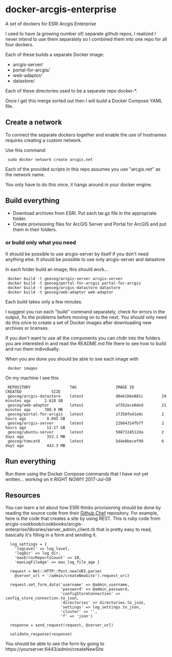 # docker-arcgis-enterprise
A set of dockers for ESRI Arcgis Enterprise

I used to have (a growing number of) separate github repos,
I realized I never intend to use them separately so I combined them
into one repo for all four dockers.

Each of these builds a separate Docker image:

* arcgis-server/
* portal-for-arcgis/
* web-adaptor/
* datastore/

Each of these directories used to be a separate repo docker-*.

Once I get this merge sorted out then I will build a Docker Compose YAML file.

## Create a network

To connect the separate dockers together and enable the use of hostnames
requires creating a custom network.

Use this command:

```
 sudo docker network create arcgis.net
```

Each of the provided scripts in this repo assumes you use
"arcgis.net" as the network name. 

You only have to do this once, it hangs around in your docker engine.

## Build everything

* Download archives from ESRI. Put each tar.gz file in the appropriate folder.
* Create provisioning files for ArcGIS Server and Portal for ArcGIS and put them in their folders.

### or build only what you need

It should be possible to use arcgis-server by itself if you don't need anything else.
It should be possible to use only arcgis-server and datastore

In each folder build an image; this should work...

```
 docker build -t geoceg/arcgis-server arcgis-server
 docker build -t geoceg/portal-for-arcgis portal-for-arcgis
 docker build -t geoceg/arcgis-datastore datastore
 docker build -t geoceg/web-adaptor web-adaptor
```

Each build takes only a few minutes.

I suggest you run each "build" command separately, check for errors in
the output, fix the problems before moving on to the next. You should
only need do this once to create a set of Docker images after
downloading new archives or licenses.

If you don't want to use all the components you can chdir into the
folders you are interested in and read the README.md file there to see
how to build and run them individually.

When you are done you should be able to see each image with

```
 docker images
```

On my machine I see this
```
 REPOSITORY                 TAG                 IMAGE ID            CREATED             SIZE
 geoceg/arcgis-datastore    latest              d8e61bbe881c        19 minutes ago      2.628 GB
 geoceg/web-adaptor         latest              a7552ece6ded        21 minutes ago      780.9 MB
 geoceg/portal-for-arcgis   latest              1f358fe41e8c        2 hours ago         9.045 GB
 geoceg/arcgis-server       latest              22b64314fb7f        2 hours ago         12.17 GB
 geoceg/ubuntu-server       latest              5087324512da        2 days ago          353.1 MB
 geoceg/tomcat8             latest              5d4e0becef99        6 days ago          443.3 MB
```

## Run everything

Run them using the Docker Compose commands that I have not yet written...
working on it RIGHT NOW!!! 2017-Jul-09

## Resources

You can learn a lot about how ESRI thinks provisioning should be done by reading the source
code from their [Github Chef](https://github.com/Esri/arcgis-cookbook) repository. For example, here is
the code that creates a site by using REST. This is ruby code from
arcgis-cookbook/cookbooks/arcgis-enterprise/libraries/server_admin_client.rb
that is pretty easy to read, basically it's filling in a form and sending it.

      log_settings = {
        'logLevel' => log_level,
        'logDir' => log_dir,
        'maxErrorReportsCount' => 10,
        'maxLogFileAge' => max_log_file_age }

      request = Net::HTTP::Post.new(URI.parse(
        @server_url + '/admin/createNewSite').request_uri)

      request.set_form_data('username' => @admin_username,
                            'password' => @admin_password,
                            'configStoreConnection' => config_store_connection.to_json,
                            'directories' => directories.to_json,
                            'settings' => log_settings.to_json,
                            'cluster' => '',
                            'f' => 'json')

      response = send_request(request, @server_url)

      validate_response(response)

You should be able to see the form by going to https://yourserver:6443/admin/createNewSite